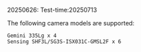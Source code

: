 20250626: Test-time:20250713

The following camera models are supported:
   ```
   Gemini 335Lg x 4
   Sensing SHF3L/SG3S-ISX031C-GMSL2F x 6
   ```
